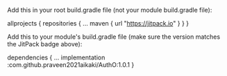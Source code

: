 
Add this in your root build.gradle file (not your module build.gradle file):

allprojects {
	repositories {
		...
		maven { url "https://jitpack.io" }
	}
}

Add this to your module's build.gradle file (make sure the version matches the JitPack badge above):

dependencies {
	...
	implementation :com.github.praveen2021aikaki/AuthO:1.0.1
}
